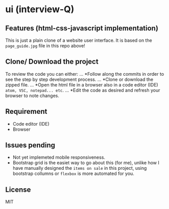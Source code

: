 # ui (interview-Q)

## Features (html-css-javascript implementation)
This is just a plain clone of a website user interface. It is based on the `page_guide.jpg` file in this repo above!

## Clone/ Download the project

To review the code you can either:
... *Follow along the commits in order to see the step by step development process.
... *Clone or download the zipped file.
... *Open the html file in a browser also in a code editor (IDE) `atom, VSC, notepad... etc`.
... *Edit the code as desired and refresh your browser to note changes.

## Requirement
- Code editor (IDE)
- Browser 

## Issues pending
- Not yet implemeted mobile responsiveness.
- Bootstrap grid is the easiet way to go about this (for me), unlike how I have manually designed the `items on sale` in this project, using bootstrap collumns or `flexbox` is more automated for you. 

## License
MIT
